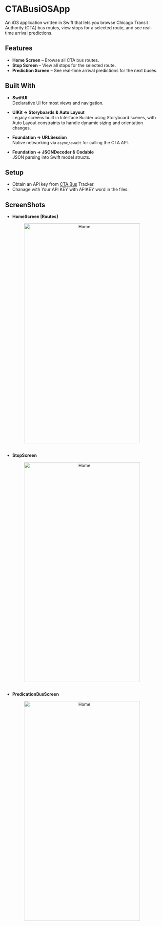 # CTABusiOSApp
An iOS application written in Swift that lets you browse Chicago Transit Authority (CTA) bus routes, view stops for a selected route, and see real-time arrival predictions.

## Features

- **Home Screen** – Browse all CTA bus routes.  
- **Stop Screen** – View all stops for the selected route.  
- **Prediction Screen** – See real-time arrival predictions for the next buses.  

## Built With

- **SwiftUI**  
  Declarative UI for most views and navigation.

- **UIKit → Storyboards & Auto Layout**  
  Legacy screens built in Interface Builder using Storyboard scenes, with Auto Layout constraints to handle dynamic sizing and orientation changes.

- **Foundation → URLSession**  
  Native networking via `async/await` for calling the CTA API.

- **Foundation → JSONDecoder & Codable**  
  JSON parsing into Swift model structs.

## Setup
- Obtain an API key from [CTA Bus](https://www.ctabustracker.com/account)  Tracker.
- Chanage with Your API KEY with APIKEY word in the files.


## ScreenShots
- **HomeScreen [Routes]**
<div align="center">
  <img src="https://github.com/user-attachments/assets/1046f5a6-7043-4c43-8f0f-3efc9c84c0d8" alt="Home" width="380" height="720" />
</div>
<br>

- **StopScreen**
<div align="center">
  <img src="https://github.com/user-attachments/assets/562a2267-bee9-405f-b4c5-3263d8121d04" alt="Home" width="380" height="720" />
</div>
<br>

- **PredicationBusScreen**
<div align="center">
  <img src="https://github.com/user-attachments/assets/6767cf51-2486-4226-8045-716020ec7e50" alt="Home" width="380" height="720" />
</div>
<br>

